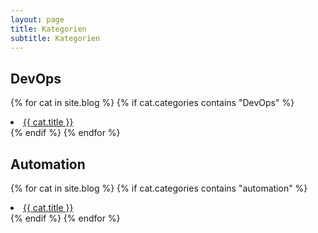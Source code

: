 ```yaml
---
layout: page
title: Kategorien
subtitle: Kategorien
---
```


## DevOps
{% for cat in site.blog %}
{% if cat.categories contains "DevOps" %}
<li><a href="{{ cat.url }}">{{ cat.title }}</a></li>
{% endif %}
{% endfor %}

## Automation
{% for cat in site.blog %}
{% if cat.categories contains "automation" %}
<li><a href="{{ cat.url }}">{{ cat.title }}</a></li>
{% endif %}
{% endfor %}
